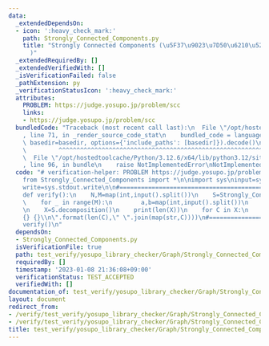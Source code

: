 ```yaml
---
data:
  _extendedDependsOn:
  - icon: ':heavy_check_mark:'
    path: Strongly_Connected_Components.py
    title: "Strongly Connected Components (\u5F37\u9023\u7D50\u6210\u5206\u5206\u89E3\
      )"
  _extendedRequiredBy: []
  _extendedVerifiedWith: []
  _isVerificationFailed: false
  _pathExtension: py
  _verificationStatusIcon: ':heavy_check_mark:'
  attributes:
    PROBLEM: https://judge.yosupo.jp/problem/scc
    links:
    - https://judge.yosupo.jp/problem/scc
  bundledCode: "Traceback (most recent call last):\n  File \"/opt/hostedtoolcache/Python/3.12.6/x64/lib/python3.12/site-packages/onlinejudge_verify/documentation/build.py\"\
    , line 71, in _render_source_code_stat\n    bundled_code = language.bundle(stat.path,\
    \ basedir=basedir, options={'include_paths': [basedir]}).decode()\n          \
    \         ^^^^^^^^^^^^^^^^^^^^^^^^^^^^^^^^^^^^^^^^^^^^^^^^^^^^^^^^^^^^^^^^^^^^^^^^^^^^^^^^^\n\
    \  File \"/opt/hostedtoolcache/Python/3.12.6/x64/lib/python3.12/site-packages/onlinejudge_verify/languages/python.py\"\
    , line 96, in bundle\n    raise NotImplementedError\nNotImplementedError\n"
  code: "# verification-helper: PROBLEM https://judge.yosupo.jp/problem/scc\n\n#==================================================\n\
    from Strongly_Connected_Components import *\n\nimport sys\ninput=sys.stdin.readline\n\
    write=sys.stdout.write\n\n#==================================================\n\
    def verify():\n    N,M=map(int,input().split())\n    S=Strongly_Connected_Components(N)\n\
    \    for _ in range(M):\n        a,b=map(int,input().split())\n        S.add_arc(a,b)\n\
    \n    X=S.decomposition()\n    print(len(X))\n    for C in X:\n        write(\"\
    {} {}\\n\".format(len(C),\" \".join(map(str,C))))\n#==================================================\n\
    verify()\n"
  dependsOn:
  - Strongly_Connected_Components.py
  isVerificationFile: true
  path: test_verify/yosupo_library_checker/Graph/Strongly_Connected_Components-class.test.py
  requiredBy: []
  timestamp: '2023-01-08 21:36:08+09:00'
  verificationStatus: TEST_ACCEPTED
  verifiedWith: []
documentation_of: test_verify/yosupo_library_checker/Graph/Strongly_Connected_Components-class.test.py
layout: document
redirect_from:
- /verify/test_verify/yosupo_library_checker/Graph/Strongly_Connected_Components-class.test.py
- /verify/test_verify/yosupo_library_checker/Graph/Strongly_Connected_Components-class.test.py.html
title: test_verify/yosupo_library_checker/Graph/Strongly_Connected_Components-class.test.py
---
```

